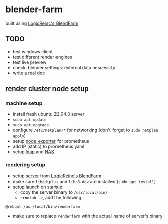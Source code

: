 # blender-farm

built using [LogicReinc's BlendFarm](https://github.com/LogicReinc/LogicReinc.BlendFarm/tree/main)

## TODO

- test windows client
- test different render engines
- test live preview
- check: blender settings: external data nescessity
- write a real doc

## render cluster node setup

### machine setup

- install fresh ubuntu 22.04.3 server
- `sudo apt update`
- `sudo apt upgrade`
- configure `/etc/netplan/*` for networking (don't forget to `sudo netplan apply`)
- setup [node_exporter](https://github.com/NCPlyn/grafana_prometheus_node-exporter/tree/main) for prometheus
- add IP (static) to prometheus.yaml
- setup [ldap](https://github.com/tweetlol/ubuntu-su-clone) and [NAS](https://github.com/tweetlol/ubuntu-su-clone)

### rendering setup

- setup [server](https://github.com/LogicReinc/LogicReinc.BlendFarm/releases) from [LogicReinc's BlendFarm](https://github.com/LogicReinc/LogicReinc.BlendFarm/tree/main)
- make sure `libgdiplus` and `libc6-dev` are installed (`sudo apt install`)
- setup launch on startup:
  - copy the server binary to `/usr/local/bin/`
  - `crontab -e`, add the following:

```crontab
@reboot /usr/local/bin/renderfarm
```

- make sure to replace `renderfarm` with the actual name of server's binary
